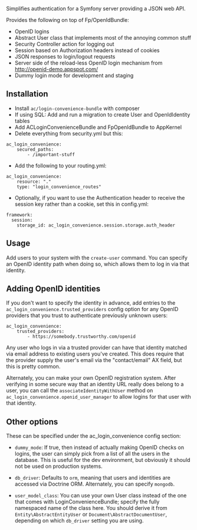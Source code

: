 Simplifies authentication for a Symfony server providing a JSON web API.

Provides the following on top of Fp/OpenIdBundle:

* OpenID logins
* Abstract User class that implements most of the annoying common stuff
* Security Controller action for logging out
* Session based on Authorization headers instead of cookies
* JSON responses to login/logout requests
* Server side of the reload-less OpenID login mechanism from http://openid-demo.appspot.com/
* Dummy login mode for development and staging

## Installation

- Install `ac/login-convenience-bundle` with composer
- If using SQL: Add and run a migration to create User and OpenIdIdentity tables
- Add ACLoginConvenienceBundle and FpOpenIdBundle to AppKernel
- Delete everything from security.yml but this:

```
ac_login_convenience:
    secured_paths:
        - /important-stuff
```

- Add the following to your routing.yml:

```
ac_login_convenience:
    resource: "."
    type: "login_convenience_routes"
```

- Optionally, if you want to use the Authentication header to receive the session key
rather than a cookie, set this in config.yml:

```
framework:
  session:
    storage_id: ac_login_convenience.session.storage.auth_header
```

## Usage

Add users to your system with the `create-user` command. You can specify an
OpenID identity path when doing so, which allows them to log in via that
identity.

## Adding OpenID identities

If you don't want to specify the identity in advance, add entries to the
`ac_login_convenience.trusted_providers` config
option for any OpenID providers that you trust to authenticate previously
unknown users:

```
ac_login_convenience:
    trusted_providers:
        - https://somebody.trustworthy.com/openid
```

Any user who logs in via a trusted provider can have that identity matched
via email address to existing users you've created. This does require that the provider supply the
user's email via the "contact/email" AX field, but this is pretty common.

Alternately, you can make your own OpenID registration system. After verifying
in some secure way that an identity URL really does belong to a user, you can call
the `associateIdentityWithUser` method on `ac_login_convenience.openid_user_manager`
to allow logins for that user with that identity.

## Other options

These can be specified under the ac_login_convenience config section:

* `dummy_mode`: If true, then instead of actually making OpenID checks
   on logins, the user can simply pick from a list of all the users
   in the database. This is useful for the dev environment, but
   obviously it should not be used on production systems.

* `db_driver`: Defaults to `orm`, meaning that users and identities are
  accessed via Doctrine ORM. Alternately, you can specify `mongodb`.

* `user_model_class`: You can use your own User class instead of the
  one that comes with LoginConvenienceBundle; specify the fully namespaced
  name of the class here. You should derive it from `Entity\AbstractEntityUser`
  or `Document\AbstractDocumentUser`, depending on which `db_driver` setting
  you are using.
